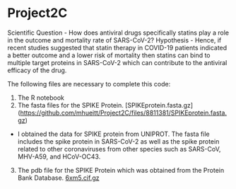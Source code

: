 # Project2C
Scientific Question - How does antiviral drugs specifically statins play a role in the outcome and mortality rate of SARS-CoV-2?
Hypothesis -  Hence, if recent studies suggested that statin therapy in COVID-19 patients indicated  a better outcome and a lower risk of mortality then statins can bind to multiple target proteins in SARS-CoV-2 which can contribute to the antiviral efficacy of the drug.

The following files are necessary to complete this code:

1. The R notebook
2. The fasta files for the SPIKE Protein. [SPIKEprotein.fasta.gz]
(https://github.com/mhueitt/Project2C/files/8811381/SPIKEprotein.fasta.gz)
* I obtained the data for SPIKE protein from UNIPROT. The fasta file includes the spike protein in SARS-CoV-2 as well as the spike protein related to other coronaviruses from other species such as SARS-CoV, MHV-A59, and HCoV-OC43.
3. The pdb file for the SPIKE Protein which was obtained from the Protein Bank Database. 
[6xm5.cif.gz](https://github.com/mhueitt/Project2C/files/8811390/6xm5.cif.gz)
